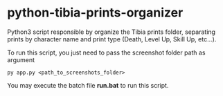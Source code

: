 # python-tibia-prints-organizer
Python3 script responsible by organize the Tibia prints folder, separating prints by character name and print type (Death, Level Up, Skill Up, etc...).


To run this script, you just need to pass the screenshot folder path as argument

<code>py app.py <path_to_screenshots_folder> </code>

You may execute the batch file <b>run.bat</b> to run this script.